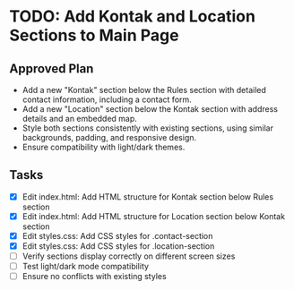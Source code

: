# TODO: Add Kontak and Location Sections to Main Page

## Approved Plan
- Add a new "Kontak" section below the Rules section with detailed contact information, including a contact form.
- Add a new "Location" section below the Kontak section with address details and an embedded map.
- Style both sections consistently with existing sections, using similar backgrounds, padding, and responsive design.
- Ensure compatibility with light/dark themes.

## Tasks
- [x] Edit index.html: Add HTML structure for Kontak section below Rules section
- [x] Edit index.html: Add HTML structure for Location section below Kontak section
- [x] Edit styles.css: Add CSS styles for .contact-section
- [x] Edit styles.css: Add CSS styles for .location-section
- [ ] Verify sections display correctly on different screen sizes
- [ ] Test light/dark mode compatibility
- [ ] Ensure no conflicts with existing styles
